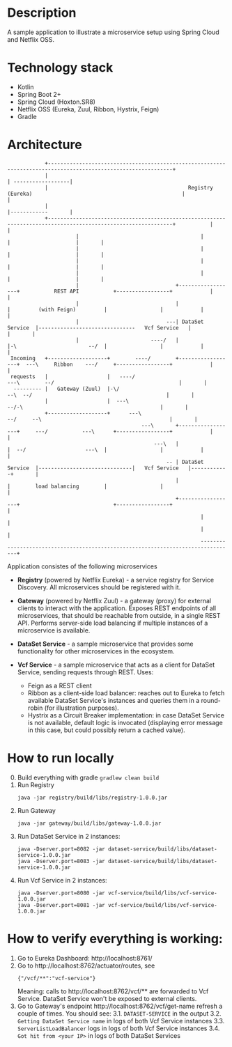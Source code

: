 # Description
A sample application to illustrate a microservice setup using Spring Cloud and Netflix OSS.

# Technology stack
* Kotlin
* Spring Boot 2+
* Spring Cloud (Hoxton.SR8)
* Netflix OSS (Eureka, Zuul, Ribbon, Hystrix, Feign)
* Gradle

# Architecture

```
            +--------------------------------------------------------------------------------------------------------------+
            |                                                                                                              | ------------------|
            |                                             Registry (Eureka)                                                |                   |
            |                                                                                                              |------------       |
            +--------------------------------------------------------------------------------------------------------------+           |       |
                      |                                       |                                                  |                     |       |
                      |                                       |                                                  |                     |       |
                      |                                       |                                                  |                     |       |
                      |                                       |                                                  |                     |       |
                      |                               +------------------+           REST API           +-----------------+            |       |
                      |                               |                  |         (with Feign)         |                 |            |       |
                      |                            ---| DataSet Service  |-------------------------------   Vcf Service   |            |       |
                      |                       ----/   |                  |-\                       --/  |                 |            |       |
 Incoming   +-------------------+        ----/        +------------------+  ---\     Ribbon    ---/     +-----------------+            |       |
 requests   |                   |   ----/                                       ---\        --/                                        |       |
  --------- |   Gateway (Zuul)  |-\/                                                --\  --/                                           |       |
            |                   |  ---\                                               --/-\                                            |       |
            +-------------------+      ---\                                        --/     --\                                         |       |
                                           ---\       +------------------+     ---/           ---\      +-----------------+            |       |
                                               ---\   |                  |  --/                   ---\  |                 |            |       |
                                                   -- | DataSet Service  |------------------------------|   Vcf Service   |------------+       |
                                                      |                  |        load balancing        |                 |                    |
                                                      +------------------+                              +-----------------+                    |
                                                              |                                                                                |
                                                              |                                                                                |
                                                              ---------------------------------------------------------------------------------+
```                                                                                                                                                                                        

Application consistes of the following microservices
* **Registry** (powered by Netflix Eureka) - a service registry for Service Discovery. 
  All microservices should be registered with it.
  
* **Gateway** (powered by Netflix Zuul) - a gateway (proxy) for external clients to interact with the application. 
  Exposes REST endpoints of all microservices, that should be reachable from outside, in a single REST API. 
  Performs server-side load balancing if multiple instances of a microservice is available.
  
* **DataSet Service** - a sample microservice that provides some functionality for other microservices in the ecosystem.
* **Vcf Service** - a sample microservice that acts as a client for DataSet Service, sending requests through REST. 
  Uses:
  * Feign as a REST client
  * Ribbon as a client-side load balancer: reaches out to Eureka to fetch available DataSet Service's instances and 
    queries them in a round-robin (for illustration purposes).
  * Hystrix as a Circuit Breaker implementation: in case DataSet Service is not available, default logic is invocated 
    (displaying error message in this case, but could possibly return a cached value).   


# How to run locally
0. Build everything with gradle
   `gradlew clean build`
1. Run Registry
   ```
   java -jar registry/build/libs/registry-1.0.0.jar
   ```
2. Run Gateway
   ```
   java -jar gateway/build/libs/gateway-1.0.0.jar
   ```
3. Run DataSet Service in 2 instances:
   ```
   java -Dserver.port=8082 -jar dataset-service/build/libs/dataset-service-1.0.0.jar
   java -Dserver.port=8083 -jar dataset-service/build/libs/dataset-service-1.0.0.jar
   ```
4. Run Vcf Service in 2 instances:
   ```
   java -Dserver.port=8080 -jar vcf-service/build/libs/vcf-service-1.0.0.jar
   java -Dserver.port=8081 -jar vcf-service/build/libs/vcf-service-1.0.0.jar
   ```
   
# How to verify everything is working:
1. Go to Eureka Dashboard: http://localhost:8761/
2. Go to http://localhost:8762/actuator/routes, see
   ```
   {"/vcf/**":"vcf-service"}
   ```
   Meaning: calls to http://localhost:8762/vcf/** are forwarded to Vcf Service. DataSet Service won't be exposed
   to external clients.
3. Go to Gateway's endpoint http://localhost:8762/vcf/get-name refresh a couple of times. You should see:
   3.1. `DATASET-SERVICE` in the output
   3.2. `Getting DataSet Service name` in logs of both Vcf Service instances
   3.3. `ServerListLoadBalancer` logs in logs of both Vcf Service instances
   3.4. `Got hit from <your IP>` in logs of both DataSet Services